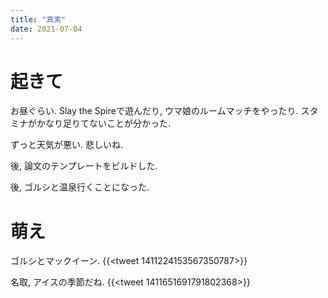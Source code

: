 ```yaml
---
title: "真実"
date: 2021-07-04
---
```


# 起きて
お昼ぐらい. Slay the Spireで遊んだり, ウマ娘のルームマッチをやったり. スタミナがかなり足りてないことが分かった.

ずっと天気が悪い. 悲しいね.

後, 論文のテンプレートをビルドした.

後, ゴルシと温泉行くことになった.
# 萌え
ゴルシとマックイーン.
{{<tweet 1411224153567350787>}}

名取, アイスの季節だね.
{{<tweet 1411651691791802368>}}
